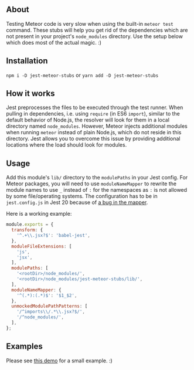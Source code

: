 ## About
Testing Meteor code is very slow when using the built-in `meteor test` command.
These stubs will help you get rid of the dependencies which are not present in
your project's `node_modules` directory. Use the setup below which does most of
the actual magic. :)

## Installation
`npm i -D jest-meteor-stubs` or `yarn add -D jest-meteor-stubs`

## How it works
Jest preprocesses the files to be executed through the test runner. When pulling
in dependencies, i.e. using `require` (in ES6 `import`), similar to the default
behavior of Node.js, the resolver will look for them in a local directory named
`node_modules`. However, Meteor injects additional modules when running `meteor`
instead of plain Node.js, which do not reside in this directory. Jest allows you
to overcome this issue by providing additional locations where the load should
look for modules.

## Usage
Add this module's `lib/` directory to the `modulePaths` in your Jest config.
For Meteor packages, you will need to use `moduleNameMapper` to rewrite the
module names to use `_` instead of `:` for the namespaces as `:` is not allowed
by some file/operating systems.
The configuration has to be in `jest.config.js` in Jest 20 because of
[a bug in the mapper](https://github.com/facebook/jest/issues/3716).

Here is a working example:

```javascript
module.exports = {
  transform: {
    '^.+\\.jsx?$': 'babel-jest',
  },
  moduleFileExtensions: [
    'js',
    'jsx',
  ],
  modulePaths: [
    '<rootDir>/node_modules/',
    '<rootDir>/node_modules/jest-meteor-stubs/lib/',
  ],
  moduleNameMapper: {
    '^(.*):(.*)$': '$1_$2',
  },
  unmockedModulePathPatterns: [
    '/^imports\\/.*\\.jsx?$/',
    '/^node_modules/',
  ],
};
```

## Examples
Please see [this demo](https://github.com/orangecms/jest-meteor-demo)
for a small example. :)
